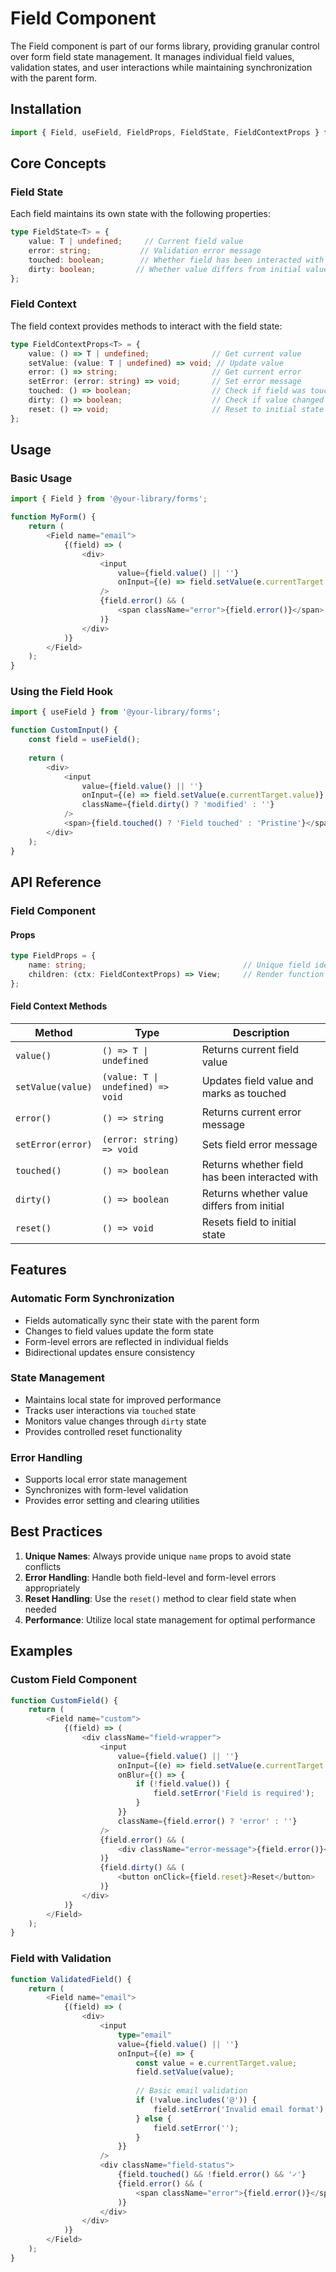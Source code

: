 # Field Component

The Field component is part of our forms library, providing granular control over form field state management. It manages individual field values, validation states, and user interactions while maintaining synchronization with the parent form.

## Installation

```typescript
import { Field, useField, FieldProps, FieldState, FieldContextProps } from '@your-library/forms';
```

## Core Concepts

### Field State
Each field maintains its own state with the following properties:

```typescript
type FieldState<T> = {
    value: T | undefined;     // Current field value
    error: string;           // Validation error message
    touched: boolean;        // Whether field has been interacted with
    dirty: boolean;         // Whether value differs from initial value
};
```

### Field Context
The field context provides methods to interact with the field state:

```typescript
type FieldContextProps<T> = {
    value: () => T | undefined;              // Get current value
    setValue: (value: T | undefined) => void; // Update value
    error: () => string;                     // Get current error
    setError: (error: string) => void;       // Set error message
    touched: () => boolean;                  // Check if field was touched
    dirty: () => boolean;                    // Check if value changed
    reset: () => void;                       // Reset to initial state
};
```

## Usage

### Basic Usage

```typescript
import { Field } from '@your-library/forms';

function MyForm() {
    return (
        <Field name="email">
            {(field) => (
                <div>
                    <input
                        value={field.value() || ''}
                        onInput={(e) => field.setValue(e.currentTarget.value)}
                    />
                    {field.error() && (
                        <span className="error">{field.error()}</span>
                    )}
                </div>
            )}
        </Field>
    );
}
```

### Using the Field Hook

```typescript
import { useField } from '@your-library/forms';

function CustomInput() {
    const field = useField();
    
    return (
        <div>
            <input
                value={field.value() || ''}
                onInput={(e) => field.setValue(e.currentTarget.value)}
                className={field.dirty() ? 'modified' : ''}
            />
            <span>{field.touched() ? 'Field touched' : 'Pristine'}</span>
        </div>
    );
}
```

## API Reference

### Field Component

#### Props
```typescript
type FieldProps = {
    name: string;                                   // Unique field identifier
    children: (ctx: FieldContextProps) => View;     // Render function
};
```

#### Field Context Methods

| Method | Type | Description |
|--------|------|-------------|
| `value()` | `() => T \| undefined` | Returns current field value |
| `setValue(value)` | `(value: T \| undefined) => void` | Updates field value and marks as touched |
| `error()` | `() => string` | Returns current error message |
| `setError(error)` | `(error: string) => void` | Sets field error message |
| `touched()` | `() => boolean` | Returns whether field has been interacted with |
| `dirty()` | `() => boolean` | Returns whether value differs from initial |
| `reset()` | `() => void` | Resets field to initial state |

## Features

### Automatic Form Synchronization
- Fields automatically sync their state with the parent form
- Changes to field values update the form state
- Form-level errors are reflected in individual fields
- Bidirectional updates ensure consistency

### State Management
- Maintains local state for improved performance
- Tracks user interactions via `touched` state
- Monitors value changes through `dirty` state
- Provides controlled reset functionality

### Error Handling
- Supports local error state management
- Synchronizes with form-level validation
- Provides error setting and clearing utilities

## Best Practices

1. **Unique Names**: Always provide unique `name` props to avoid state conflicts
2. **Error Handling**: Handle both field-level and form-level errors appropriately
3. **Reset Handling**: Use the `reset()` method to clear field state when needed
4. **Performance**: Utilize local state management for optimal performance

## Examples

### Custom Field Component

```typescript
function CustomField() {
    return (
        <Field name="custom">
            {(field) => (
                <div className="field-wrapper">
                    <input
                        value={field.value() || ''}
                        onInput={(e) => field.setValue(e.currentTarget.value)}
                        onBlur={() => {
                            if (!field.value()) {
                                field.setError('Field is required');
                            }
                        }}
                        className={field.error() ? 'error' : ''}
                    />
                    {field.error() && (
                        <div className="error-message">{field.error()}</div>
                    )}
                    {field.dirty() && (
                        <button onClick={field.reset}>Reset</button>
                    )}
                </div>
            )}
        </Field>
    );
}
```

### Field with Validation

```typescript
function ValidatedField() {
    return (
        <Field name="email">
            {(field) => (
                <div>
                    <input
                        type="email"
                        value={field.value() || ''}
                        onInput={(e) => {
                            const value = e.currentTarget.value;
                            field.setValue(value);
                            
                            // Basic email validation
                            if (!value.includes('@')) {
                                field.setError('Invalid email format');
                            } else {
                                field.setError('');
                            }
                        }}
                    />
                    <div className="field-status">
                        {field.touched() && !field.error() && '✓'}
                        {field.error() && (
                            <span className="error">{field.error()}</span>
                        )}
                    </div>
                </div>
            )}
        </Field>
    );
}
```

